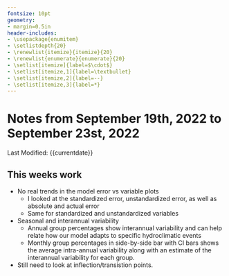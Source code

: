 ```yaml
---
fontsize: 10pt
geometry:
- margin=0.5in
header-includes:
- \usepackage{enumitem}
- \setlistdepth{20}
- \renewlist{itemize}{itemize}{20}
- \renewlist{enumerate}{enumerate}{20}
- \setlist[itemize]{label=$\cdot$}
- \setlist[itemize,1]{label=\textbullet}
- \setlist[itemize,2]{label=--}
- \setlist[itemize,3]{label=*}
---
```

# Notes from September 19th, 2022 to September 23st, 2022

Last Modified: {{currentdate}}

## This weeks work

- No real trends in the model error vs variable plots
  - I looked at the standardized error, unstandardized error, as well as absolute and actual error
  - Same for standardized and unstandardized variables
- Seasonal and interannual variability
  - Annual group percentages show interannual variability and can help relate how our model adapts to specific hydroclimatic events
  - Monthly group percentages in side-by-side bar with CI bars shows the average intra-annual variability along with an estimate of the interannual variability for each group.
- Still need to look at inflection/transistion points.
